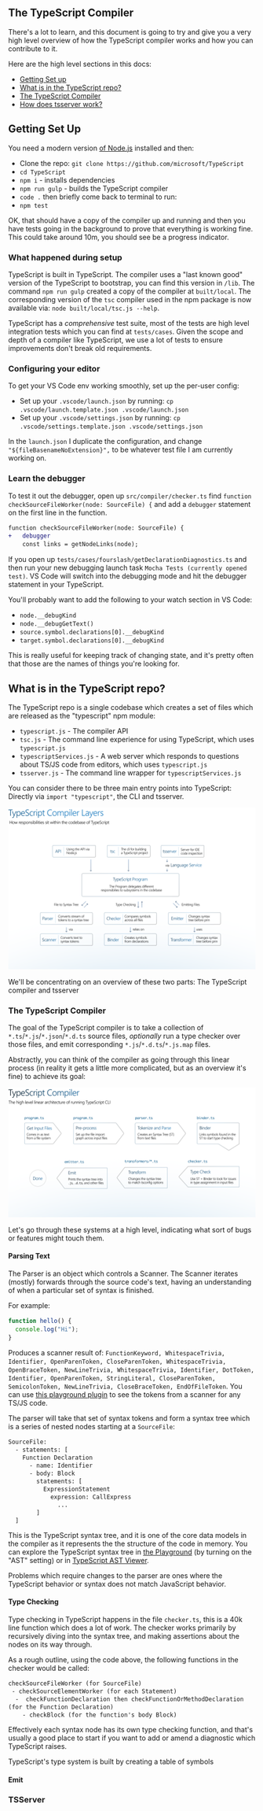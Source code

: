 ## The TypeScript Compiler

There's a lot to learn, and this document is going to try and give you a very high level overview of how the
TypeScript compiler works and how you can contribute to it.

Here are the high level sections in this docs:

- [Getting Set up](#getting-set-up)
- [What is in the TypeScript repo?](#what-is-in-the-typescript-repo)
- [The TypeScript Compiler](#the-typescript-compiler)
- [How does tsserver work?](#how-does-tsserver-work)

## Getting Set Up

You need a modern version [of Node.js](https://nodejs.org/en/) installed and then:

- Clone the repo: `git clone https://github.com/microsoft/TypeScript`
- `cd TypeScript`
- `npm i` - installs dependencies
- `npm run gulp` - builds the TypeScript compiler
- `code .` then briefly come back to terminal to run:
- `npm test`

OK, that should have a copy of the compiler up and running and then you have tests going in the background to
prove that everything is working fine. This could take around 10m, you should see be a progress indicator.

### What happened during setup

TypeScript is built in TypeScript. The compiler uses a "last known good" version of the TypeScript to bootstrap,
you can find this version in `/lib`. The command `npm run gulp` created a copy of the compiler at `built/local`.
The corresponding version of the `tsc` compiler used in the npm package is now available via:
`node built/local/tsc.js --help`.

TypeScript has a _comprehensive_ test suite, most of the tests are high level integration tests which you can find
at `tests/cases`. Given the scope and depth of a compiler like TypeScript, we use a lot of tests to ensure
improvements don't break old requirements.

### Configuring your editor

To get your VS Code env working smoothly, set up the per-user config:

- Set up your `.vscode/launch.json` by running: `cp .vscode/launch.template.json .vscode/launch.json`
- Set up your `.vscode/settings.json` by running: `cp .vscode/settings.template.json .vscode/settings.json`

In the `launch.json` I duplicate the configuration, and change `"${fileBasenameNoExtension}",` to be whatever test
file I am currently working on.

### Learn the debugger

To test it out the debugger, open up `src/compiler/checker.ts` find
`function checkSourceFileWorker(node: SourceFile) {` and add a `debugger` statement on the first line in the
function.

```diff
function checkSourceFileWorker(node: SourceFile) {
+   debugger
    const links = getNodeLinks(node);
```

If you open up `tests/cases/fourslash/getDeclarationDiagnostics.ts` and then run your new debugging launch task
`Mocha Tests (currently opened test)`. VS Code will switch into the debugging mode and hit the debugger statement
in your TypeScript.

You'll probably want to add the following to your watch section in VS Code:

- `node.__debugKind`
- `node.__debugGetText()`
- `source.symbol.declarations[0].__debugKind`
- `target.symbol.declarations[0].__debugKind`

This is really useful for keeping track of changing state, and it's pretty often that those are the names of
things you're looking for.

## What is in the TypeScript repo?

The TypeScript repo is a single codebase which creates a set of files which are released as the "typescript" npm
module:

- `typescript.js` - The compiler API
- `tsc.js` - The command line experience for using TypeScript, which uses `typescript.js`
- `typescriptServices.js` - A web server which responds to questions about TS/JS code from editors, which uses
  `typescript.js`
- `tsserver.js` - The command line wrapper for `typescriptServices.js`

You can consider there to be three main entry points into TypeScript: Directly via `import "typescript"`, the CLI
and tsserver.

![./imgs/layers.png](./imgs/layers.png)

We'll be concentrating on an overview of these two parts: The TypeScript compiler and tsserver

### The TypeScript Compiler

The goal of the TypeScript compiler is to take a collection of `*.ts`/`*.js`/`*.json`/`*.d.ts` source files,
_optionally_ run a type checker over those files, and emit corresponding `*.js`/`*.d.ts`/`*.js.map` files.

Abstractly, you can think of the compiler as going through this linear process (in reality it gets a little more
complicated, but as an overview it's fine) to achieve its goal:

![./imgs/compiler-linear.png](./imgs/compiler-linear.png)

Let's go through these systems at a high level, indicating what sort of bugs or features might touch them.

#### Parsing Text

The Parser is an object which controls a Scanner. The Scanner iterates (mostly) forwards through the source code's
text, having an understanding of when a particular set of syntax is finished.

For example:

```ts
function hello() {
  console.log("Hi");
}
```

Produces a scanner result of:
`FunctionKeyword, WhitespaceTrivia, Identifier, OpenParenToken, CloseParenToken, WhitespaceTrivia, OpenBraceToken, NewLineTrivia, WhitespaceTrivia, Identifier, DotToken, Identifier, OpenParenToken, StringLiteral, CloseParenToken, SemicolonToken, NewLineTrivia, CloseBraceToken, EndOfFileToken`.
You can use [this playground plugin](https://www.typescriptlang.org/play?install-plugin=playground-ts-scanner) to
see the tokens from a scanner for any TS/JS code.

The parser will take that set of syntax tokens and form a syntax tree which is a series of nested nodes starting
at a `SourceFile`:

```
SourceFile:
  - statements: [
    Function Declaration
      - name: Identifier
      - body: Block
        statements: [
          ExpressionStatement
            expression: CallExpress
              ...
        ]
  ]
```

This is the TypeScript syntax tree, and it is one of the core data models in the compiler as it represents the the
structure of the code in memory. You can explore the TypeScript syntax tree in
[the Playground](https://www.typescriptlang.org/play/#code/GYVwdgxgLglg9mABACwKYBt1wBQEpEDeAUIohAgM5zqoB0WA5tgEQASMzuA3EQL5A)
(by turning on the "AST" setting) or in
[TypeScript AST Viewer](https://ts-ast-viewer.com/#code/GYVwdgxgLglg9mABACwKYBt1wBQEpEDeAUIohAgM5zqoB0WA5tgEQASMzuA3EQL5A).

Problems which require changes to the parser are ones where the TypeScript behavior or syntax does not match
JavaScript behavior.

#### Type Checking

Type checking in TypeScript happens in the file `checker.ts`, this is a 40k line function which does a lot of
work. The checker works primarily by recursively diving into the syntax tree, and making assertions about the
nodes on its way through.

As a rough outline, using the code above, the following functions in the checker would be called:

```
checkSourceFileWorker (for SourceFile)
 - checkSourceElementWorker (for each Statement)
  -  checkFunctionDeclaration then checkFunctionOrMethodDeclaration (for the Function Declaration)
    - checkBlock (for the function's body Block)
```

Effectively each syntax node has its own type checking function, and that's usually a good place to start if you
want to add or amend a diagnostic which TypeScript raises.

TypeScript's type system is built by creating a table of symbols

#### Emit

### TSServer
